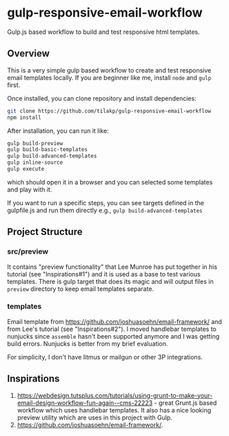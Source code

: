 # gulp-responsive-email-workflow
Gulp.js based workflow to build and test responsive html templates. 

## Overview

This is a very simple gulp based workflow to create and test responsive email templates locally. If you are beginner like me, install `node` and `gulp` first.

Once installed, you can clone repository and install dependencies:
```bash
git clone https://github.com/tilakp/gulp-responsive-email-workflow
npm install
```

After installation, you can run it like:
```bash
gulp build-preview
gulp build-basic-templates
gulp build-advanced-templates
gulp inline-source
gulp execute
```
which should open it in a browser and you can selected some templates and play with it. 

If you want to run a specific steps, you can see targets defined in the gulpfile.js and run them directly e.g., `gulp build-advanced-templates`


## Project Structure
### src/preview
It contains "preview functionality" that Lee Munroe has put together in his tutorial (see "Inspirations#1") and it is used as a base to test various templates. There is gulp target that does its magic and will output files in `preview` directory to keep email templates separate. 

### templates 
Email template from https://github.com/joshuasoehn/email-framework/ and from Lee's tutorial (see "Inspirations#2"). I moved handlebar templates to nunjucks since `assemble` hasn't been supported anymore and I was getting build errors. Nunjucks is better from my brief evaluation. 

For simplicity, I don't have litmus or mailgun or other 3P integrations.

## Inspirations

1. https://webdesign.tutsplus.com/tutorials/using-grunt-to-make-your-email-design-workflow-fun-again--cms-22223 - great Grunt.js based workflow which uses handlebar templates. It also has a nice looking preview utility which are uses in this project with Gulp. 
2. https://github.com/joshuasoehn/email-framework/.

